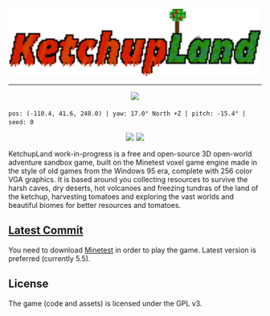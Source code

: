 
<p align="center"><img width=500 src="https://github.com/KetchupLand/KetchupLand/blob/main/menu/header.png"></p>

---

<p align="center"><img src="https://content.minetest.net/uploads/aed5c25f08.png"></p>

`pos: (-110.4, 41.6, 248.0) | yaw: 17.0° North +Z | pitch: -15.4° | seed: 0`

<p align="center">
	<img src="https://img.shields.io/discord/901329419984060526?color=6178c9&label=Discord">
	<img src="https://content.minetest.net/packages/danil_2461/ketchupland/shields/downloads/">
</p>


KetchupLand work-in-progress is a free and open-source 3D open-world adventure sandbox game, built on the Minetest voxel game engine made in the style of old games from the Windows 95 era, complete with 256 color VGA graphics. It is based around you collecting resources to survive the harsh caves, dry deserts, hot volcanoes and freezing tundras of the land of the ketchup, harvesting tomatoes and exploring the vast worlds and beautiful biomes for better resources and tomatoes.

##  [Latest Commit](https://github.com/KetchupLand/KetchupLand/archive/refs/heads/main.zip)

You need to download [Minetest](https://minetest.net) in order to play the game. Latest version is preferred (currently 5.5).



## License
The game (code and assets) is licensed under the GPL v3.  

